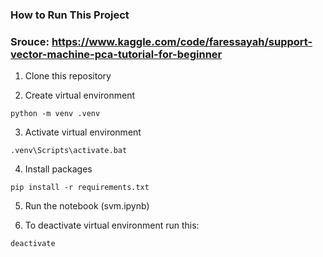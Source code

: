 ### How to Run This Project

### Srouce: https://www.kaggle.com/code/faressayah/support-vector-machine-pca-tutorial-for-beginner

1. Clone this repository

2. Create virtual environment
```
python -m venv .venv
```

3. Activate virtual environment
```
.venv\Scripts\activate.bat
```

4. Install packages
```
pip install -r requirements.txt
```

5. Run the notebook (svm.ipynb)

6. To deactivate virtual environment run this:
```
deactivate
```